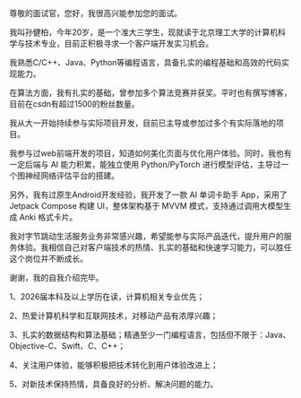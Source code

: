 尊敬的面试官，您好，我很高兴能参加您的面试。

我叫孙健柏，今年20岁，是一个准大三学生，现就读于北京理工大学的计算机科学与技术专业，目前正积极寻求一个客户端开发实习机会。

我熟悉C/C++、Java、Python等编程语言，具备扎实的编程基础和高效的代码实现能力。

在算法方面，我有扎实的基础，曾参加多个算法竞赛并获奖。平时也有撰写博客，目前在csdn有超过1500的粉丝数量。

我从大一开始持续参与实际项目开发，目前已主导或参加过多个有实际落地的项目。

我参与过web前端开发的项目，知道如何美化页面与优化用户体验。同时，我也有一定后端与 AI 能力积累，能独立使用 Python/PyTorch 进行模型评估，主导过一个图神经网络评估平台的搭建。

另外，我有过原生Android开发经验，我开发了一款 AI 单词卡助手 App，采用了 Jetpack Compose 构建 UI，整体架构基于 MVVM 模式，支持通过调用大模型生成 Anki 格式卡片。

我对字节跳动生活服务业务非常感兴趣，希望能参与实际产品迭代，提升用户的服务体验。我相信自己对客户端技术的热情、扎实的基础和快速学习能力，可以胜任这个岗位并不断成长。

谢谢，我的自我介绍完毕。





1、2026届本科及以上学历在读，计算机相关专业优先； 

2、热爱计算机科学和互联网技术，对移动产品有浓厚兴趣； 

3、扎实的数据结构和算法基础；精通至少一门编程语言，包括但不限于：Java、Objective-C、Swift、C、C++； 

4、关注用户体验，能够积极把技术转化到用户体验改进上； 

5、对新技术保持热情，具备良好的分析、解决问题的能力。